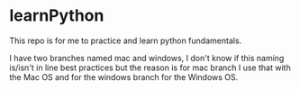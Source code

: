 # learnPython

This repo is for me to practice and learn python fundamentals.

I have two branches named mac and windows, I don't know if this naming is/isn't in line best practices but 
the reason is for mac branch I use that with the Mac OS and for the windows branch for the Windows OS.
